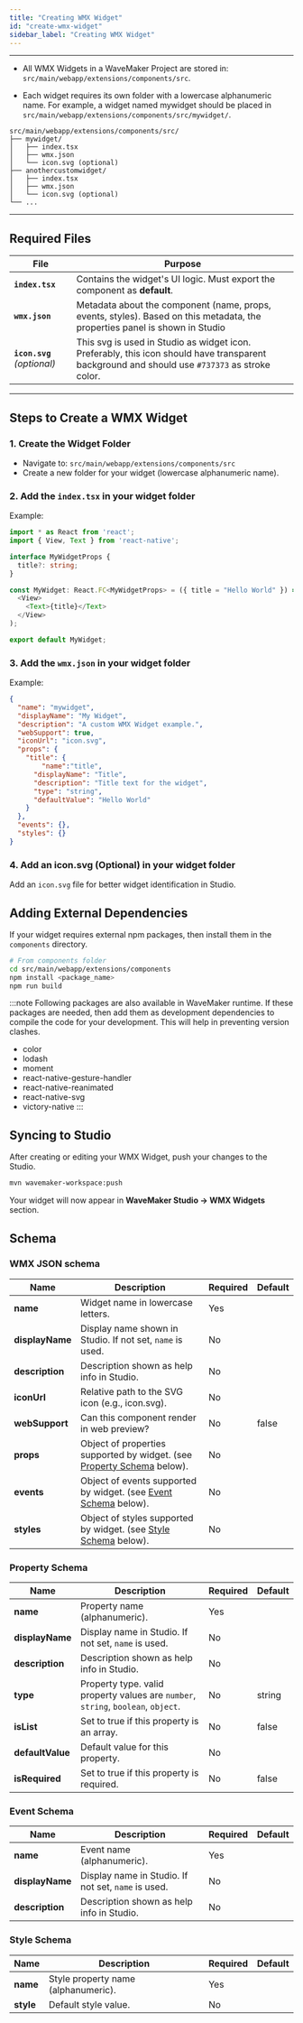 ```yaml
---
title: "Creating WMX Widget"
id: "create-wmx-widget"
sidebar_label: "Creating WMX Widget"
---
```

---

- All WMX Widgets in a WaveMaker Project are stored in: `src/main/webapp/extensions/components/src`. 

- Each widget requires its own folder with a lowercase alphanumeric name. For example, a widget named mywidget should be placed in `src/main/webapp/extensions/components/src/mywidget/`.

```
src/main/webapp/extensions/components/src/
├── mywidget/
│   ├── index.tsx
│   ├── wmx.json
│   └── icon.svg (optional)
├── anothercustomwidget/
│   ├── index.tsx
│   ├── wmx.json
│   └── icon.svg (optional)
└── ...
```
---

## Required Files

| File        | Purpose |
|-------------|---------|
| **`index.tsx`** | Contains the widget's UI logic. Must export the component as **default**. |
| **`wmx.json`** | Metadata about the component (name, props, events, styles). Based on this metadata, the properties panel is shown in Studio |
| **`icon.svg`** *(optional)* | This svg is used in Studio as widget icon. Preferably, this icon should have transparent background and should use `#737373` as stroke color. |

---

## Steps to Create a WMX Widget

### 1. Create the Widget Folder
- Navigate to:  `src/main/webapp/extensions/components/src`
- Create a new folder for your widget (lowercase alphanumeric name).

### 2. Add the `index.tsx` in your widget folder
Example:
```typescript
import * as React from 'react';
import { View, Text } from 'react-native';

interface MyWidgetProps {
  title?: string;
}

const MyWidget: React.FC<MyWidgetProps> = ({ title = "Hello World" }) => (
  <View>
    <Text>{title}</Text>
  </View>
);

export default MyWidget;
```

### 3. Add the `wmx.json` in your widget folder
Example:
```json
{
  "name": "mywidget",
  "displayName": "My Widget",
  "description": "A custom WMX Widget example.",
  "webSupport": true,
  "iconUrl": "icon.svg",
  "props": {
    "title": {
        "name":"title",
      "displayName": "Title",
      "description": "Title text for the widget",
      "type": "string",
      "defaultValue": "Hello World"
    }
  },
  "events": {},
  "styles": {}
}
```

### 4. Add an icon.svg (Optional) in your widget folder

Add an `icon.svg` file for better widget identification in Studio.

## Adding External Dependencies

If your widget requires external npm packages, then install them in the `components` directory.

```bash
# From components folder
cd src/main/webapp/extensions/components
npm install <package_name>
npm run build
```

:::note
Following packages are also available in WaveMaker runtime. If these packages are needed, then add them as development dependencies to compile the code for your development. This will help in preventing version clashes.
- color
- lodash
- moment
- react-native-gesture-handler
- react-native-reanimated
- react-native-svg
- victory-native
:::

## Syncing to Studio
After creating or editing your WMX Widget, push your changes to the Studio.
```bash
mvn wavemaker-workspace:push
```

Your widget will now appear in **WaveMaker Studio → WMX Widgets** section.

## Schema

### WMX JSON schema
Name | Description | Required | Default |
---- |-------------|----------| --------------|
**name** | Widget name in lowercase letters. | Yes||
**displayName**| Display name shown in Studio. If not set, `name` is used.  | No | |
**description**| Description shown as help info in Studio. | No | |
**iconUrl** | Relative path to the SVG icon (e.g., icon.svg). | No |  |
**webSupport** | Can this component render in web preview? | No | false |
**props** | Object of properties supported by widget. (see [Property Schema](#property-schema) below). | No | |
**events** | Object of events supported by widget. (see [Event Schema](#event-schema) below). | No | |
**styles** | Object of styles supported by widget. (see [Style Schema](#style-schema) below). | No | |

### Property Schema

Name | Description | Required | Default |
---- |-------------|----------| --------------|
**name** | Property name (alphanumeric). | Yes||
**displayName**| Display name in Studio. If not set, `name` is used.  | No | |
**description**| Description shown as help info in Studio. | No | |
**type** | Property type. valid property values are `number`, `string`, `boolean`, `object`. | No | string |
**isList** | Set to true if this property is an array. | No | false |
**defaultValue** | Default value for this property. | No | |
**isRequired** | Set to true if this property is required. | No | false


### Event Schema

Name | Description | Required | Default |
---- |-------------|----------| --------------|
**name** | Event name (alphanumeric). | Yes||
**displayName**| Display name in Studio. If not set, `name` is used.  | No | |
**description**| Description shown as help info in Studio. | No | |


### Style Schema

Name | Description | Required | Default |
---- |-------------|----------| --------------|
**name** | Style property name (alphanumeric). | Yes||
**style**| Default style value. | No| |
